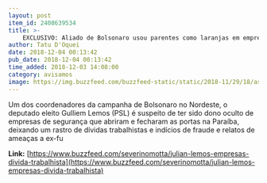 ```yaml
---
layout: post
item_id: 2408639534
title: >-
    EXCLUSIVO: Aliado de Bolsonaro usou parentes como laranjas em empresas com dívida trabalhista, dizem ex-funcionários
author: Tatu D'Oquei
date: 2018-12-04 00:13:42
pub_date: 2018-12-04 00:13:42
time_added: 2018-12-03 14:08:00
category: avisamos
image: https://img.buzzfeed.com/buzzfeed-static/static/2018-11/29/18/asset/buzzfeed-prod-web-03/sub-buzz-23408-1543533531-9.jpg?crop=1528:800;0,52
---
```


Um dos coordenadores da campanha de Bolsonaro no Nordeste, o deputado eleito Gulliem Lemos (PSL) é suspeito de ter sido dono oculto de empresas de segurança que abriram e fecharam as portas na Paraíba, deixando um rastro de dívidas trabalhistas e indícios de fraude e relatos de ameaças a ex-fu

**Link:** [https://www.buzzfeed.com/severinomotta/julian-lemos-empresas-divida-trabalhista](https://www.buzzfeed.com/severinomotta/julian-lemos-empresas-divida-trabalhista)

